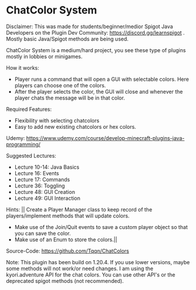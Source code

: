 # ChatColor System

Disclaimer: This was made for students/beginner/medior Spigot Java Developers on the Plugin Dev Community: https://discord.gg/learnspigot . 
Mostly basic Java/Spigot methods are being used.

ChatColor System is a medium/hard project, you see these type of plugins mostly in lobbies or minigames.

How it works:
* Player runs a command that will open a GUI with selectable colors. Here players can choose one of the colors.
* After the player selects the color, the GUI will close and whenever the player chats the message will be in that color.

Required Features:
* Flexibility with selecting chatcolors
* Easy to add new existing chatcolors or hex colors.

Udemy: https://www.udemy.com/course/develop-minecraft-plugins-java-programming/

Suggested Lectures:
* Lecture 10-14: Java Basics
* Lecture 16: Events
* Lecture 17: Commands
* Lecture 36: Toggling
* Lecture 48: GUI Creation
* Lecture 49: GUI Interaction

Hints:
|| Create a Player Manager class to keep record of the players/implement methods that will update colors.
* Make use of the Join/Quit events to save a custom player object so that you can save the color.
* Make use of an Enum to store the colors.||

Source-Code: https://github.com/Tqqn/ChatColors

Note: This plugin has been build on 1.20.4. If you use lower versions, maybe some methods will not work/or need changes.
I am using the kyori.adventure API for the chat colors. You can use other API's or the deprecated spigot methods (not recommended).

